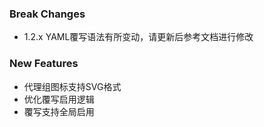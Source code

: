 ### Break Changes

- 1.2.x YAML覆写语法有所变动，请更新后参考文档进行修改

### New Features

- 代理组图标支持SVG格式
- 优化覆写启用逻辑
- 覆写支持全局启用
